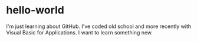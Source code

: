 # hello-world

I'm just learning about GitHub.  I've coded old school and more recently with Visual Basic for Applications. 
I want to learn something new.
